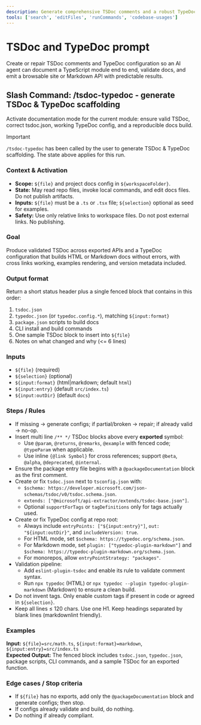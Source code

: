 ```yaml
---
description: Generate comprehensive TSDoc comments and a robust TypeDoc setup for a TypeScript module
tools: ['search', 'editFiles', 'runCommands', 'codebase-usages']
---
```


<!-- memory-bank/prompts/tsdoc-typedoc.prompt.md -->

# TSDoc and TypeDoc prompt
Create or repair TSDoc comments and TypeDoc configuration so an AI agent can document a TypeScript module
end to end, validate docs, and emit a browsable site or Markdown API with predictable results.

## Slash Command: /tsdoc-typedoc - generate TSDoc & TypeDoc scaffolding
Activate documentation mode for the current module: ensure valid TSDoc, correct tsdoc.json, working TypeDoc
config, and a reproducible docs build.

> [!IMPORTANT]
> `/tsdoc-typedoc` has been called by the user to generate TSDoc & TypeDoc scaffolding. The state above applies
> for this run.

### Context & Activation
- **Scope:** `${file}` and project docs config in `${workspaceFolder}`.
- **State:** May read repo files, invoke local commands, and edit docs files. Do not publish artifacts.
- **Inputs:** `${file}` must be a `.ts` or `.tsx` file; `${selection}` optional as seed for examples.
- **Safety:** Use only relative links to workspace files. Do not post external links. No publishing.

### Goal
Produce validated TSDoc across exported APIs and a TypeDoc configuration that builds HTML or Markdown docs
without errors, with cross links working, examples rendering, and version metadata included.

### Output format
Return a short status header plus a single fenced block that contains in this order:

1. `tsdoc.json`
2. `typedoc.json` (or `typedoc.config.*`), matching `${input:format}`
3. `package.json` scripts to build docs
4. CLI install and build commands
5. One sample TSDoc block to insert into `${file}`
6. Notes on what changed and why (<= 6 lines)

### Inputs
- `${file}` (required)
- `${selection}` (optional)
- `${input:format}` (html|markdown; default `html`)
- `${input:entry}` (default `src/index.ts`)
- `${input:outDir}` (default `docs`)

### Steps / Rules
- If missing → generate configs; if partial/broken → repair; if already valid → no-op.
- Insert multi line `/** */` TSDoc blocks above every **exported** symbol:
  - Use `@param`, `@returns`, `@remarks`, `@example` with fenced code; `@typeParam` when applicable.
  - Use inline `{@link Symbol}` for cross references; support `@beta`, `@alpha`, `@deprecated`, `@internal`.
- Ensure the package entry file begins with a `@packageDocumentation` block as the first comment.
- Create or fix `tsdoc.json` next to `tsconfig.json` with:
  - `$schema: https://developer.microsoft.com/json-schemas/tsdoc/v0/tsdoc.schema.json`.
  - `extends: ["@microsoft/api-extractor/extends/tsdoc-base.json"]`.
  - Optional `supportForTags` or `tagDefinitions` only for tags actually used.
- Create or fix TypeDoc config at repo root:
  - Always include `entryPoints: ["${input:entry}"]`, `out: "${input:outDir}"`, and `includeVersion: true`.
  - For HTML mode, set `$schema: https://typedoc.org/schema.json`.
  - For Markdown mode, set `plugin: ["typedoc-plugin-markdown"]` and
    `$schema: https://typedoc-plugin-markdown.org/schema.json`.
  - For monorepos, allow `entryPointStrategy: "packages"`.
- Validation pipeline:
  - Add `eslint-plugin-tsdoc` and enable its rule to validate comment syntax.
  - Run `npx typedoc` (HTML) or `npx typedoc --plugin typedoc-plugin-markdown` (Markdown) to ensure a clean build.
- Do not invent tags. Only enable custom tags if present in code or agreed in `${selection}`.
- Keep all lines ≤ 120 chars. Use one H1. Keep headings separated by blank lines (markdownlint friendly).

### Examples
**Input:** `${file}=src/math.ts`, `${input:format}=markdown`, `${input:entry}=src/index.ts`  
**Expected Output:** The fenced block includes `tsdoc.json`, `typedoc.json`, package scripts, CLI commands, and
a sample TSDoc for an exported function.

### Edge cases / Stop criteria
- If `${file}` has no exports, add only the `@packageDocumentation` block and generate configs; then stop.
- If configs already validate and build, do nothing.
- Do nothing if already compliant.
